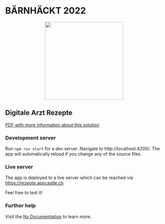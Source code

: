 # BÄRNHÄCKT 2022

<p style="text-align: center;"><img src="https://www.bernhackt.ch/wp-content/uploads/bear_animiert_gelb-3.gif" width="250"></p>

## Digitale Arzt Rezepte

[PDF with more information about this solution](./Digitale%20Arztrezepte%20-%20inova%20h4ck0rz.pdf)

### Development server

Run `npm run start` for a dev server. Navigate to http://localhost:4200/. The app will automatically reload if you change any of the source files.

### Live server

The app is deployed to a live server which can be reached via https://rezepte.appcastle.ch

Feel free to test it!

### Further help

Visit the [Nx Documentation](https://nx.dev/angular) to learn more.

